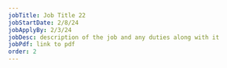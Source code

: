 ```yaml
---
jobTitle: Job Title 22
jobStartDate: 2/8/24
jobApplyBy: 2/3/24
jobDesc: description of the job and any duties along with it
jobPdf: link to pdf
order: 2
---
```

